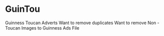 # GuinTou
Guinness Toucan Adverts
Want to remove duplicates
Want to remove Non -Toucan Images to Guinness Ads File
